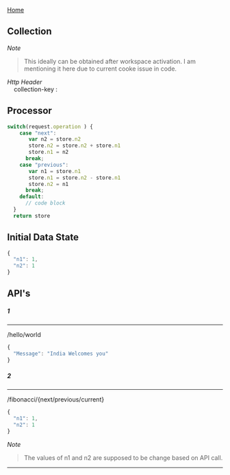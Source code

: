 [Home](index.md)
## Collection
*Note*
> This ideally can be obtained after workspace activation. I am mentioning it here due to current cooke issue in code.

*Http Header* <br/> &nbsp; &nbsp;
collection-key : 

## Processor
```javascript
switch(request.operation ) {
    case "next":
       var n2 = store.n2
       store.n2 = store.n2 + store.n1
       store.n1 = n2
      break;
    case "previous":
       var n1 = store.n1
       store.n1 = store.n2 - store.n1
       store.n2 = n1
      break;
    default:
      // code block
  }
  return store
```

## Initial Data State
```javascript
{
  "n1": 1,
  "n2": 1
}
```

## API's

##### 1
---
/hello/world

```javascript
{
  "Message": "India Welcomes you"
}
```
##### 2
---
/fibonacci/{next/previous/current}

```javascript
{
  "n1": 1,
  "n2": 1
}
```

*Note*
> The values of n1 and n2 are supposed to be change based on API call.

---


